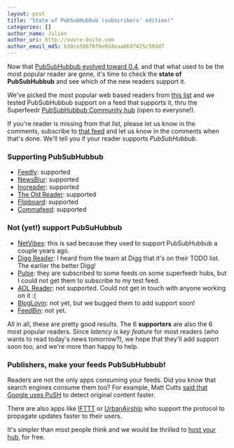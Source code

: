 ```yaml
---
layout: post
title: "State of PubSubHubbub (subscribers' edition)"
categories: []
author_name: Julien
author_uri: http://ouvre-boite.com
author_email_md5: b30ce50678f0e934eaa6697425c59dd7
---
```


Now that [PubSubHubbub evolved toward 0.4](http://blog.superfeedr.com/pubsubhubbub-04/), and that what used to be the most popular reader are gone, it's time to check the **state of PubSubHubbub** and see which of the new readers support it.

We've picked the most popular web based readers from [this list](http://alternativeto.net/software/google-reader/) and we tested PubSubHubbub support on a feed that supports it, thru the Superfeedr [PubSubHubbub Community hub](http://pubsubhubbub.superfeedr.com/) (open to everyone!).

If you're reader is missing from that list, please let us know in the comments, subscribe to [that feed](http://push-pub.appspot.com/feed) and let us know in the comments when that's done. We'll tell you if your reader supports *PubSubHubbub*.

### Supporting PubSubHubbub

* [Feedly](http://cloud.feedly.com/#latest): supported
* [NewsBlur](http://www.newsblur.com/): supported
* [Inoreader](http://www.inoreader.com/): supported
* [The Old Reader](http://theoldreader.com/): supported
* [Flipboard](http://flipboard.com/): supported
* [Commafeed](https://www.commafeed.com): supported

### Not (yet!) support PubSuHubbub

* [NetVibes](http://www.netvibes.com/): this is sad because they used to support PubSubHubbub a couple years ago.
* [Digg Reader](http://digg.com/reader): I heard from the team at Digg that it's on their TODO list. The earlier the better Digg!
* [Pulse](http://www.pulse.me/): they are subscribed to some feeds on some superfeedr hubs, but I could not get them to subscribe to my test feed. 
* [AOL Reader](http://reader.aol.com/): not supported. Could not get in touch with anyone working on it :(
* [BlogLovin](http://www.bloglovin.com/): not yet, but we bugged them to add support soon!
* [FeedBin](https://feedbin.me/): not yet.

All in all, these are pretty good results. The 6 **supporters** are also the 6 most popular readers. Since *latency is key feature* for most readers (who wants to read today's news tomorrow?), we hope that they'll add support soon too, and we're more than happy to help.

### Publishers, make your feeds PubSubHubbub!

Readers are not the only apps consuming your feeds. Did you know that search engines consume them too? For example, Matt Cutts [said that Google uses PuSH](http://www.youtube.com/watch?v=4LsB19wTt0Q) to detect original content faster.

There are also apps like [IFTTT](https://ifttt.com/dashboard) or [UrbanAirship](http://urbanairship.com/) who support the protocol to propagate updates faster to their users.

It's simpler than most people think and we would be thrilled to [host your hub](http://superfeedr.com/publisher), for free.

